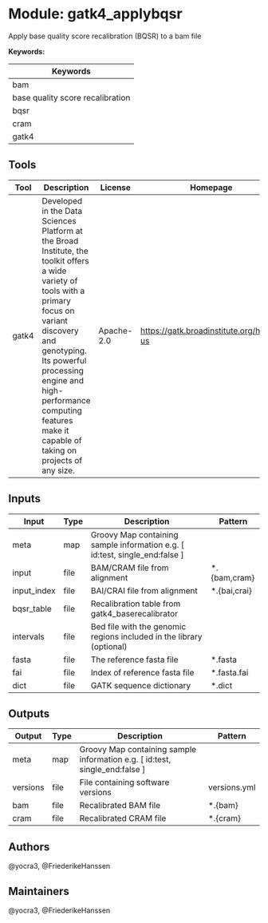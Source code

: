 # Module: gatk4_applybqsr

Apply base quality score recalibration (BQSR) to a bam file

**Keywords:**

| Keywords |
|----------|
| bam |
| base quality score recalibration |
| bqsr |
| cram |
| gatk4 |

## Tools

| Tool | Description | License | Homepage |
|------|-------------|---------|----------|
| gatk4 | Developed in the Data Sciences Platform at the Broad Institute, the toolkit offers a wide variety of tools with a primary focus on variant discovery and genotyping. Its powerful processing engine and high-performance computing features make it capable of taking on projects of any size.  | Apache-2.0 | https://gatk.broadinstitute.org/hc/en-us |

## Inputs

| Input | Type | Description | Pattern |
|-------|------|-------------|---------|
| meta | map | Groovy Map containing sample information e.g. [ id:test, single_end:false ]  |  |
| input | file | BAM/CRAM file from alignment | *.{bam,cram} |
| input_index | file | BAI/CRAI file from alignment | *.{bai,crai} |
| bqsr_table | file | Recalibration table from gatk4_baserecalibrator |  |
| intervals | file | Bed file with the genomic regions included in the library (optional) |  |
| fasta | file | The reference fasta file | *.fasta |
| fai | file | Index of reference fasta file | *.fasta.fai |
| dict | file | GATK sequence dictionary | *.dict |

## Outputs

| Output | Type | Description | Pattern |
|--------|------|-------------|---------|
| meta | map | Groovy Map containing sample information e.g. [ id:test, single_end:false ]  |  |
| versions | file | File containing software versions | versions.yml |
| bam | file | Recalibrated BAM file | *.{bam} |
| cram | file | Recalibrated CRAM file | *.{cram} |

## Authors

@yocra3, @FriederikeHanssen

## Maintainers

@yocra3, @FriederikeHanssen


